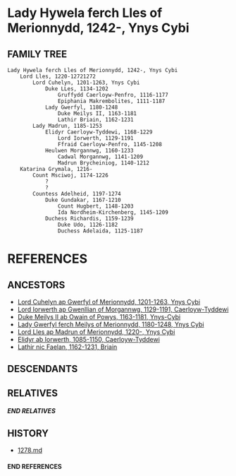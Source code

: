 # Lady Hywela ferch Lles of Merionnydd, 1242-, Ynys Cybi

## FAMILY TREE
```
Lady Hywela ferch Lles of Merionnydd, 1242-, Ynys Cybi
    Lord Lles, 1220-12721272
        Lord Cuhelyn, 1201-1263, Ynys Cybi
            Duke LLes, 1134-1202
                Gruffydd Caerloyw-Penfro, 1116-1177
                Epiphania Makrembolites, 1111-1187
            Lady Gwerfyl, 1180-1248
                Duke Meilys II, 1163-1181
                Lathir Briain, 1162-1231
        Lady Madrun, 1185-1253
            Elidyr Caerloyw-Tyddewi, 1168-1229
                Lord Iorwerth, 1129-1191
                Ffraid Caerloyw-Penfro, 1145-1208             
            Heulwen Morgannwg, 1160-1233
                Cadwal Morgannwg, 1141-1209
                Madrun Brycheiniog, 1140-1212
    Katarina Grymala, 1216-
        Count Msciwoj, 1174-1226
            ?
            ?
        Countess Adelheid, 1197-1274
            Duke Gundakar, 1167-1210
                Count Hugbert, 1148-1203
                Ida Nordheim-Kirchenberg, 1145-1209
            Duchess Richardis, 1159-1239
                Duke Udo, 1126-1182
                Duchess Adelaida, 1125-1187
```

# REFERENCES

## ANCESTORS
* [Lord Cuhelyn ap Gwerfyl of Merionnydd, 1201-1263, Ynys Cybi](cuhelyn_ap_gwerfyl_1201.md)
* [Lord Iorwerth ap Gwenllian of Morgannwg, 1129-1191, Caerloyw-Tyddewi](iorwerth_ap_gwenllian_1129.md)
* [Duke Meilys II ab Owain of Powys, 1163-1181, Ynys-Cybi](meilys_ii_ab_owain_1163.md)
* [Lady Gwerfyl ferch Meilys of Merionnydd, 1180-1248, Ynys Cybi](gwerfyl_ferch_meilys_1180.md)
* [Lord Lles ap Madrun of Merionnydd, 1220-, Ynys Cybi](lles_ap_madrun_1220.md)
* [Elidyr ab Iorwerth, 1085-1150, Caerloyw-Tyddewi](elidyr_ab_iorwerth_1085.md)
* [Lathir nic Faelan, 1162-1231, Briain](lathir_nic_faelan_1162.md)

## DESCENDANTS

## RELATIVES

##### END RELATIVES 
## HISTORY
* [1278.md](../h/1278.md)

#### END REFERENCES
